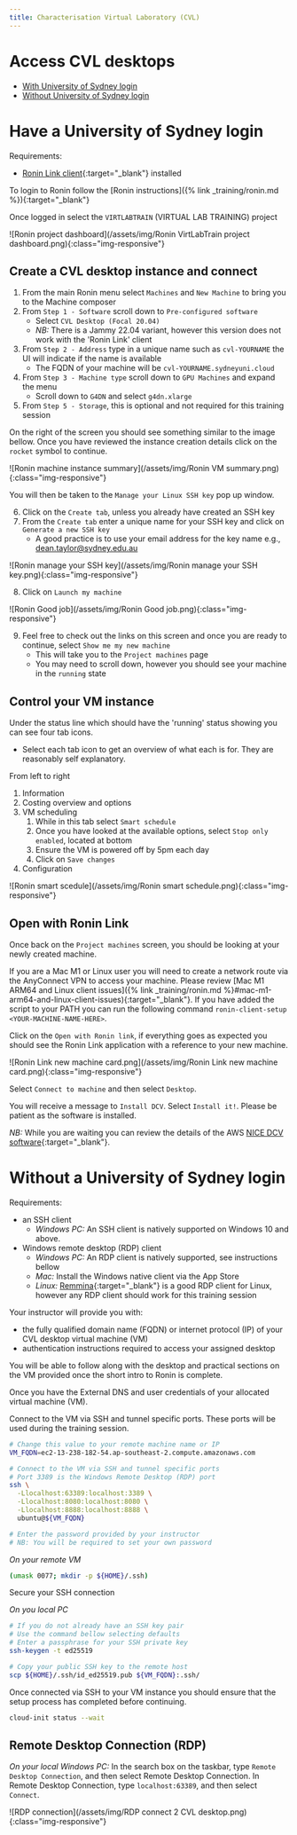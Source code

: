 ```yaml
---
title: Characterisation Virtual Laboratory (CVL)
---
```


# Access CVL desktops

* [With University of Sydney login](#have-a-university-of-sydney-login)
* [Without University of Sydney login](#without-a-university-of-sydney-login)

# Have a University of Sydney login

Requirements:
* [Ronin Link client](https://blog.ronin.cloud/ronin-link/){:target="_blank"} installed 

To login to Ronin follow the [Ronin instructions]({% link _training/ronin.md %}){:target="_blank"}

Once logged in select the `VIRTLABTRAIN` (VIRTUAL LAB TRAINING) project

![Ronin project dashboard](/assets/img/Ronin VirtLabTrain project dashboard.png){:class="img-responsive"}

## Create a CVL desktop instance and connect

1. From the main Ronin menu select `Machines` and `New Machine` to bring you to the Machine composer
2. From `Step 1 - Software` scroll down to `Pre-configured software`
   * Select `CVL Desktop (Focal 20.04)`
   * *NB:* There is a Jammy 22.04 variant, however this version does not work with the 'Ronin Link' client
3. From `Step 2 - Address` type in a unique name such as `cvl-YOURNAME` the UI will indicate if the name is available
   * The FQDN of your machine will be `cvl-YOURNAME.sydneyuni.cloud`
4. From `Step 3 - Machine type` scroll down to `GPU Machines` and expand the menu
   * Scroll down to `G4DN` and select `g4dn.xlarge`
5. From `Step 5 - Storage`, this is optional and not required for this training session

On the right of the screen you should see something similar to the image bellow. Once you have reviewed the
instance creation details click on the `rocket` symbol to continue.

![Ronin machine instance summary](/assets/img/Ronin VM summary.png){:class="img-responsive"}

You will then be taken to the `Manage your Linux SSH key` pop up window.

6. Click on the `Create tab`, unless you already have created an SSH key
7. From the `Create tab` enter a unique name for your SSH key and click on `Generate a new SSH key`
   * A good practice is to use your email address for the key name e.g., dean.taylor@sydney.edu.au

![Ronin manage your SSH key](/assets/img/Ronin manage your SSH key.png){:class="img-responsive"}

8. Click on `Launch my machine`

![Ronin Good job](/assets/img/Ronin Good job.png){:class="img-responsive"}

9. Feel free to check out the links on this screen and once you are ready to continue, select `Show me my new machine`
   * This will take you to the `Project machines` page
   * You may need to scroll down, however you should see your machine in the `running` state

## Control your VM instance

Under the status line which should have the 'running' status showing you can see four tab icons.
* Select each tab icon to get an overview of what each is for. They are reasonably self explanatory.

From left to right
1. Information
2. Costing overview and options
3. VM scheduling
   1. While in this tab select `Smart schedule`
   2. Once you have looked at the available options, select `Stop only enabled`, located at bottom
   3. Ensure the VM is powered off by 5pm each day 
   4. Click on `Save changes`
4. Configuration

![Ronin smart scedule](/assets/img/Ronin smart schedule.png){:class="img-responsive"}

## Open with Ronin Link

Once back on the `Project machines` screen, you should be looking at your newly created machine.

If you are a Mac M1 or Linux user you will need to create a network route via the AnyConnect VPN to access your machine.
Please review [Mac M1 ARM64 and Linux client issues]({% link _training/ronin.md %}#mac-m1-arm64-and-linux-client-issues){:target="_blank"}.
If you have added the script to your PATH you can run the following command `ronin-client-setup <YOUR-MACHINE-NAME-HERE>`.

Click on the `Open with Ronin link`, if everything goes as expected you should see the Ronin Link application with a reference to your new machine.

![Ronin Link new machine card.png](/assets/img/Ronin Link new machine card.png){:class="img-responsive"}

Select `Connect to machine` and then select `Desktop`.

You will receive a message to `Install DCV`. Select `Install it!`. Please be patient as the software is installed.

*NB:* While you are waiting you can review the details of the AWS [NICE DCV software](https://aws.amazon.com/hpc/dcv/){:target="_blank"}.

# Without a University of Sydney login

Requirements:
* an SSH client
  * *Windows PC:* An SSH client is natively supported on Windows 10 and above.
* Windows remote desktop (RDP) client
  * *Windows PC:* An RDP client is natively supported, see instructions bellow
  * *Mac:* Install the Windows native client via the App Store
  * *Linux:* [Remmina](https://www.remmina.org){:target="_blank"} is a good RDP client for Linux, however any RDP client should work for this training session

Your instructor will provide you with:
* the fully qualified domain name (FQDN) or internet protocol (IP) of your CVL desktop virtual machine (VM)
* authentication instructions required to access your assigned desktop

You will be able to follow along with the desktop and practical sections on the VM provided once the short intro
to Ronin is complete.

Once you have the External DNS and user credentials of your allocated virtual machine (VM).

Connect to the VM via SSH and tunnel specific ports. These ports will be used during the training session.

```bash
# Change this value to your remote machine name or IP
VM_FQDN=ec2-13-238-182-54.ap-southeast-2.compute.amazonaws.com

# Connect to the VM via SSH and tunnel specific ports
# Port 3389 is the Windows Remote Desktop (RDP) port
ssh \
  -Llocalhost:63389:localhost:3389 \
  -Llocalhost:8080:localhost:8080 \
  -Llocalhost:8888:localhost:8888 \
  ubuntu@${VM_FQDN}

# Enter the password provided by your instructor
# NB: You will be required to set your own password
```

*On your remote VM*

```bash
(umask 0077; mkdir -p ${HOME}/.ssh)
```

Secure your SSH connection

*On you local PC*

```bash
# If you do not already have an SSH key pair
# Use the command bellow selecting defaults
# Enter a passphrase for your SSH private key
ssh-keygen -t ed25519

# Copy your public SSH key to the remote host
scp ${HOME}/.ssh/id_ed25519.pub ${VM_FQDN}:.ssh/
```

Once connected via SSH to your VM instance you should ensure that the setup process has completed before continuing.

```bash
cloud-init status --wait
```

## Remote Desktop Connection (RDP)

*On your local Windows PC:* In the search box on the taskbar, type `Remote Desktop Connection`, and then select Remote Desktop Connection. In Remote Desktop Connection, type `localhost:63389`, and then select `Connect`.

![RDP connection](/assets/img/RDP connect 2 CVL desktop.png){:class="img-responsive"}

